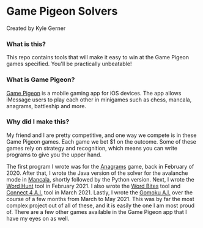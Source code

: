 # Game Pigeon Solvers  
Created by Kyle Gerner  
### What is this?  
This repo contains tools that will make it easy to win at the Game Pigeon games specified. You'll be practically unbeatable! 
### What is Game Pigeon?
[Game Pigeon](https://en.wikipedia.org/wiki/GamePigeon) is a mobile gaming app for iOS devices. The app allows iMessage users to play each other in minigames such as chess, mancala, anagrams, battleship and more.  

### Why did I make this?
My friend and I are pretty competitive, and one way we compete is in these Game Pigeon games. Each game we bet $1 on the outcome. Some of these games rely on strategy and recognition, which means you can write programs to give you the upper hand.  

The first program I wrote was for the [Anagrams](https://github.com/k-gerner/Game-Pigeon-Solvers/tree/master/Anagrams%20Tool) game, back in February of 2020. After that, I wrote the Java version of the solver for the avalanche mode in [Mancala](https://github.com/k-gerner/Game-Pigeon-Solvers/tree/master/Mancala%20Avalanche), shortly followed by the Python version. Next, I wrote the [Word Hunt](https://github.com/k-gerner/Game-Pigeon-Solvers/tree/master/Word%20Hunt%20Tool) tool in February 2021. I also wrote the [Word Bites](https://github.com/k-gerner/Game-Pigeon-Solvers/tree/master/Word%20Bites%20Tool) tool and [Connect 4 A.I.](https://github.com/k-gerner/Game-Pigeon-Solvers/tree/master/Connect%204%20AI) tool in March 2021. Lastly, I wrote the [Gomoku A.I.](https://github.com/k-gerner/Game-Pigeon-Solvers/tree/master/Gomoku%20AI) over the course of a few months from March to May 2021. This was by far the most complex project out of all of these, and it is easily the one I am most proud of. There are a few other games available in the Game Pigeon app that I have my eyes on as well.